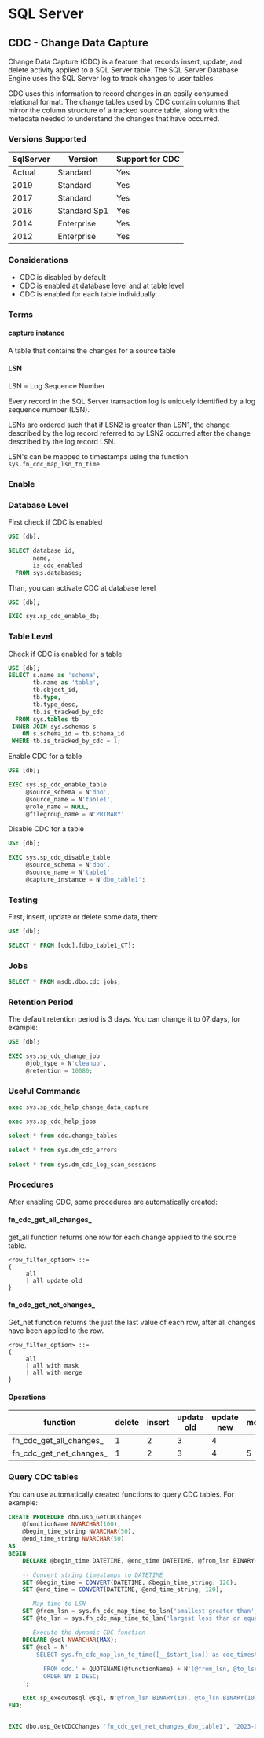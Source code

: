 # SQL Server

## CDC - Change Data Capture

Change Data Capture (CDC) is a feature that records insert, update, and delete activity applied to a SQL Server table. The SQL Server Database Engine uses the SQL Server log to track changes to user tables. 

CDC uses this information to record changes in an easily consumed relational format. The change tables used by CDC contain columns that mirror the column structure of a tracked source table, along with the metadata needed to understand the changes that have occurred.

### Versions Supported

| SqlServer | Version | Support for CDC |
| --------- | ------- | --------------- |
| Actual    | Standard     | Yes             |
| 2019      | Standard     | Yes             |
| 2017      | Standard     | Yes             |
| 2016      | Standard Sp1 | Yes             |
| 2014      | Enterprise   | Yes             |
| 2012      | Enterprise   | Yes             |

### Considerations

- CDC is disabled by default
- CDC is enabled at database level and at table level
- CDC is enabled for each table individually

### Terms

####  capture instance

A table that contains the changes for a source table

#### LSN

LSN = Log Sequence Number

Every record in the SQL Server transaction log is uniquely identified by a log sequence number (LSN). 

LSNs are ordered such that if LSN2 is greater than LSN1, the change described by the log record referred to by LSN2 occurred after the change described by the log record LSN.

LSN's can be mapped to timestamps using the function `sys.fn_cdc_map_lsn_to_time`

### Enable

### Database Level

First check if CDC is enabled

```sql
USE [db];

SELECT database_id,
       name,
       is_cdc_enabled
  FROM sys.databases;
```

Than, you can activate CDC at database level

```sql
USE [db];

EXEC sys.sp_cdc_enable_db;
```

### Table Level

Check if CDC is enabled for a table

```sql
USE [db];
SELECT s.name as 'schema',
       tb.name as 'table',
       tb.object_id,
       tb.type,
       tb.type_desc,
       tb.is_tracked_by_cdc
  FROM sys.tables tb
 INNER JOIN sys.schemas s
    ON s.schema_id = tb.schema_id
 WHERE tb.is_tracked_by_cdc = 1;
```

Enable CDC for a table

```sql
USE [db];

EXEC sys.sp_cdc_enable_table
     @source_schema = N'dbo',
     @source_name = N'table1',
     @role_name = NULL,
     @filegroup_name = N'PRIMARY'
```

Disable CDC for a table

```sql
USE [db];

EXEC sys.sp_cdc_disable_table
     @source_schema = N'dbo',
     @source_name = N'table1',
     @capture_instance = N'dbo_table1';
```

### Testing

First, insert, update or delete some data, then:

```sql
USE [db];

SELECT * FROM [cdc].[dbo_table1_CT];
```
### Jobs

```sql
SELECT * FROM msdb.dbo.cdc_jobs;
```

### Retention Period

The default retention period is 3 days. You can change it to 07 days, for example:


```sql
USE [db];

EXEC sys.sp_cdc_change_job
     @job_type = N'cleanup',
     @retention = 10080;
```
### Useful Commands

```sql
exec sys.sp_cdc_help_change_data_capture

exec sys.sp_cdc_help_jobs

select * from cdc.change_tables

select * from sys.dm_cdc_errors
 
select * from sys.dm_cdc_log_scan_sessions
```

### Procedures

After enabling CDC, some procedures are automatically created:

#### fn_cdc_get_all_changes_

get_all function returns one row for each change applied to the source table.

```
<row_filter_option> ::= 
{
     all
     | all update old
}
```

#### fn_cdc_get_net_changes_

Get_net function returns the just the last value of each row, after all changes have been applied to the row.

```
<row_filter_option> ::=  
{ 
     all  
     | all with mask  
     | all with merge  
}
```
#### Operations

function                | delete | insert | update old | update new | merge 
----------------------- | ------ | ------ | ---------- | ---------- | ------
fn_cdc_get_all_changes_ | 1      | 2      | 3          | 4          |  
fn_cdc_get_net_changes_ | 1      | 2      | 3          | 4          | 5


### Query CDC tables

You can use automatically created functions to query CDC tables. For example:

```sql
CREATE PROCEDURE dbo.usp_GetCDCChanges
    @functionName NVARCHAR(100),
    @begin_time_string NVARCHAR(50),
    @end_time_string NVARCHAR(50)
AS
BEGIN
    DECLARE @begin_time DATETIME, @end_time DATETIME, @from_lsn BINARY(10), @to_lsn BINARY(10);

    -- Convert string timestamps to DATETIME
    SET @begin_time = CONVERT(DATETIME, @begin_time_string, 120);
    SET @end_time = CONVERT(DATETIME, @end_time_string, 120);

    -- Map time to LSN
    SET @from_lsn = sys.fn_cdc_map_time_to_lsn('smallest greater than', @begin_time);
    SET @to_lsn = sys.fn_cdc_map_time_to_lsn('largest less than or equal', @end_time);

    -- Execute the dynamic CDC function
    DECLARE @sql NVARCHAR(MAX);
    SET @sql = N'
        SELECT sys.fn_cdc_map_lsn_to_time([__$start_lsn]) as cdc_timestamp,
               *
          FROM cdc.' + QUOTENAME(@functionName) + N'(@from_lsn, @to_lsn, ''all with merge'')
          ORDER BY 1 DESC;
    ';

    EXEC sp_executesql @sql, N'@from_lsn BINARY(10), @to_lsn BINARY(10)', @from_lsn, @to_lsn;
END;


EXEC dbo.usp_GetCDCChanges 'fn_cdc_get_net_changes_dbo_table1', '2023-09-24 00:00:00', '2023-09-25 00:00:00';

```